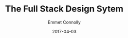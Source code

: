 ---
date: 2017-04-03
title: The Full Stack Design Sytem
author: Emmet Connolly
link: https://blog.intercom.com/the-full-stack-design-system/
description: UI methodologies like Atomic Design bring logic and structure to individual screens. Now it’s time to extend that thinking to every aspect of your product.
tags:
- process

# ================================
# ARTICLE TAGS AVAILABLE
# ================================
# - animation
# - code
# - contribution
# - design-tokens
# - figma
# - leadership
# - patterns
# - process
# - sketch
# ================================
---